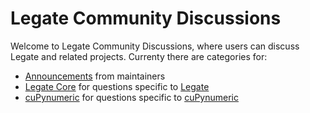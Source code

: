 # Legate Community Discussions

Welcome to Legate Community Discussions, where users can discuss Legate and related projects. Currenty there are categories for:

* [Announcements](https://github.com/nv-legate/discussion/discussions/categories/announcements) from maintainers
* [Legate Core](https://github.com/nv-legate/discussion/discussions/categories/legate) for questions specific to [Legate](https://docs.nvidia.com/legate/latest/)
* [cuPynumeric](https://github.com/nv-legate/discussion/discussions/categories/cupynumeric) for questions specific to [cuPynumeric](https://docs.nvidia.com/cupynumeric/latest/)
